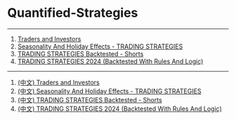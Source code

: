 # Quantified-Strategies

---

1. [Traders and Investors](Traders%20and%20Investors.md)
2. [Seasonality And Holiday Effects - TRADING STRATEGIES](Seasonality%20And%20Holiday%20Effects%20-%20TRADING%20STRATEGIES.md)
3. [TRADING STRATEGIES Backtested - Shorts](TRADING%20STRATEGIES%20Backtested%20-%20Shorts.md)
4. [TRADING STRATEGIES 2024 (Backtested With Rules And Logic)](TRADING%20STRATEGIES%202024%20(Backtested%20With%20Rules%20And%20Logic).md)

---

1. [(中文) Traders and Investors](./(中文)%20Traders%20and%20Investors.md)
2. [(中文) Seasonality And Holiday Effects - TRADING STRATEGIES](./(中文)%20Seasonality%20And%20Holiday%20Effects%20-%20TRADING%20STRATEGIES.md)
3. [(中文) TRADING STRATEGIES Backtested - Shorts](./(中文)%20TRADING%20STRATEGIES%20Backtested%20-%20Shorts.md)
4. [(中文) TRADING STRATEGIES 2024 (Backtested With Rules And Logic)](./(中文)%20TRADING%20STRATEGIES%202024%20(Backtested%20With%20Rules%20And%20Logic).md)
